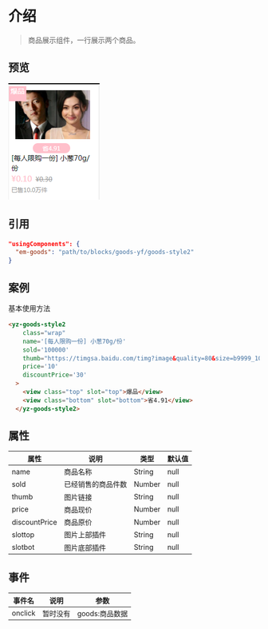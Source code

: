 
# 介绍

> 商品展示组件，一行展示两个商品。

## 预览
![组件效果](image/goods-style2.png)

## 引用
```json
"usingComponents": {
  "em-goods": "path/to/blocks/goods-yf/goods-style2"
}
```

## 案例

基本使用方法
```html
<yz-goods-style2
    class="wrap"
    name='[每人限购一份] 小葱70g/份'
    sold='100000'
    thumb="https://timgsa.baidu.com/timg?image&quality=80&size=b9999_10000&sec=1563561838686&di=98c5d8b4333f79bf40f9184fe42be11f&imgtype=0&src=http%3A%2F%2Fa1.att.hudong.com%2F16%2F05%2F01300000089596120609052312176.jpg"
    price='10'
    discountPrice='30'
  >
    <view class="top" slot="top">爆品</view>
    <view class="bottom" slot="bottom">省4.91</view>
  </yz-goods-style2>
```

## 属性

| 属性 | 说明 | 类型 | 默认值 |
| --- | --- | --- | --- |
| name | 商品名称 | String | null |
| sold | 已经销售的商品件数 | Number | null |
| thumb | 图片链接 | String | null |
| price | 商品现价 | Number | null |
| discountPrice | 商品原价 | Number | null |
| slottop | 图片上部插件 | String | null |
| slotbot | 图片底部插件 | String | null |


## 事件

|事件名	| 说明 | 参数|
| --- | --- | --- |
|onclick	| 暂时没有 | goods:商品数据|
